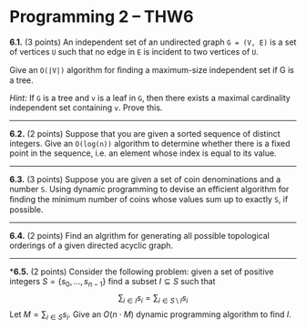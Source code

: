 # Programming 2 &ndash; THW6

**6.1.** (3 points) An independent set of an undirected graph `G = (V, E)` is a set of vertices `U`
such that no edge in `E` is incident to two vertices of `U`.

Give an `O(|V|)` algorithm for ﬁnding a maximum-size independent set if G is a tree.

_Hint:_ If `G` is a tree and `v` is a leaf in `G`, then there exists a maximal cardinality independent set containing `v`. Prove this.

---

**6.2.** (2 points) Suppose that you are given a sorted sequence of distinct integers. Give an `O(log(n))` algorithm to determine whether there is a fixed point in the sequence, i.e. an element whose index is equal to its value.

---

**6.3.** (3 points) Suppose you are given a set of coin denominations and a number `S`. Using dynamic programming to devise an efficient algorithm for ﬁnding the minimum number of coins whose values sum up to exactly `S`, if possible.

---

**6.4.** (2 points) Find an algrithm for generating all possible topological orderings of a given directed acyclic graph.

---

***6.5.** (2 points) Consider the following problem: given a set of positive integers $S = \{s_0 , \ldots, s_{n-1} \}$ find a subset $I \subseteq S$ such that
$$\sum_{i \in I} s_i = \sum_{i \in S \setminus I} s_i$$
Let $M = \sum_{i \in S} s_i$. Give an $O(n \cdot M)$ dynamic programming algorithm to find $I$.